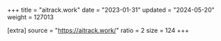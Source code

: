 +++
title = "aitrack.work"
date = "2023-01-31"
updated = "2024-05-20"
weight = 127013

[extra]
source = "https://aitrack.work/"
ratio = 2
size = 124
+++
